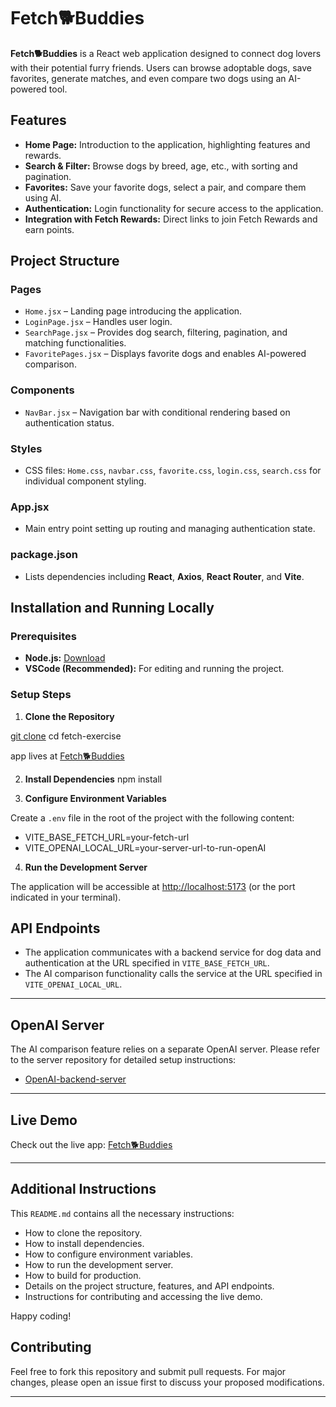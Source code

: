 # Fetch🐕Buddies

**Fetch🐕Buddies** is a React web application designed to connect dog lovers with their potential furry friends. Users can browse adoptable dogs, save favorites, generate matches, and even compare two dogs using an AI-powered tool.

## Features
- **Home Page:** Introduction to the application, highlighting features and rewards.
- **Search & Filter:** Browse dogs by breed, age, etc., with sorting and pagination.
- **Favorites:** Save your favorite dogs, select a pair, and compare them using AI.
- **Authentication:** Login functionality for secure access to the application.
- **Integration with Fetch Rewards:** Direct links to join Fetch Rewards and earn points.

## Project Structure

### Pages
- `Home.jsx` – Landing page introducing the application.
- `LoginPage.jsx` – Handles user login.
- `SearchPage.jsx` – Provides dog search, filtering, pagination, and matching functionalities.
- `FavoritePages.jsx` – Displays favorite dogs and enables AI-powered comparison.

### Components
- `NavBar.jsx` – Navigation bar with conditional rendering based on authentication status.

### Styles
- CSS files: `Home.css`, `navbar.css`, `favorite.css`, `login.css`, `search.css` for individual component styling.

### App.jsx
- Main entry point setting up routing and managing authentication state.

### package.json
- Lists dependencies including **React**, **Axios**, **React Router**, and **Vite**.

## Installation and Running Locally

### Prerequisites
- **Node.js:** [Download](https://nodejs.org/)
- **VSCode (Recommended):** For editing and running the project.

### Setup Steps
1. **Clone the Repository**

[git clone](https://github.com/Batista0523/Elisaul-Batista-Fetch-FE-Take-Home-Exercise.git) 
cd fetch-exercise

app lives at [Fetch🐕Buddies](https://fetchbuddies.netlify.app/)


2. **Install Dependencies**
npm install


3. **Configure Environment Variables**

Create a `.env` file in the root of the project with the following content:

- VITE_BASE_FETCH_URL=your-fetch-url 
- VITE_OPENAI_LOCAL_URL=your-server-url-to-run-openAI


4. **Run the Development Server**

The application will be accessible at [http://localhost:5173](http://localhost:5173) (or the port indicated in your terminal).


## API Endpoints

- The application communicates with a backend service for dog data and authentication at the URL specified in `VITE_BASE_FETCH_URL`.
- The AI comparison functionality calls the service at the URL specified in `VITE_OPENAI_LOCAL_URL`.

---

## OpenAI Server

The AI comparison feature relies on a separate OpenAI server. Please refer to the server repository for detailed setup instructions:

- [OpenAI-backend-server](https://github.com/Batista0523/OpenAI-backend-server)

---

## Live Demo

Check out the live app: [Fetch🐕Buddies](https://fetchbuddies.netlify.app/)

---

## Additional Instructions

This `README.md` contains all the necessary instructions:
- How to clone the repository.
- How to install dependencies.
- How to configure environment variables.
- How to run the development server.
- How to build for production.
- Details on the project structure, features, and API endpoints.
- Instructions for contributing and accessing the live demo.

Happy coding!


## Contributing

Feel free to fork this repository and submit pull requests. For major changes, please open an issue first to discuss your proposed modifications.

---